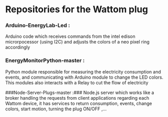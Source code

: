 # Repositories for the Wattom plug

### Arduino-EnergyLab-Led :
Arduino code which receives commands from the intel edison microrpocessor (using I2C) and adjusts the colors of a neo pixel ring accordingly

### EnergyMonitorPython-master :
Python module responsible for measuring the electricity consumption and events, and communicating with Arduino module to change the LED colors. This modules also interacts with a Relay to cut the flow of electricity

###Node-Server-Plugs-master :###
Node.js server which works like a broker handling the requests from client applications regarding each Wattom device, it has services to return consumption, events, change colors, start motion, turning the plug ON/OFF ,...
